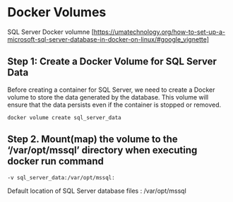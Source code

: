 # Docker Volumes

SQL Server Docker volumne [https://umatechnology.org/how-to-set-up-a-microsoft-sql-server-database-in-docker-on-linux/#google_vignette]  

## Step 1: Create a Docker Volume for SQL Server Data

Before creating a container for SQL Server, we need to create a Docker volume to store the data generated by the database. This volume will ensure that the data persists even if the container is stopped or removed.  

    docker volume create sql_server_data  

## Step 2. Mount(map) the volume to the ‘/var/opt/mssql’ directory when executing docker run command

    -v sql_server_data:/var/opt/mssql: 
Default location of SQL Server database files : /var/opt/mssql 